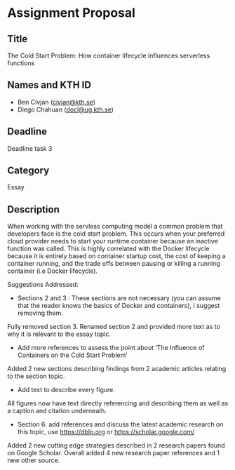 # Assignment Proposal

## Title

The Cold Start Problem: How container lifecycle influences serverless functions

## Names and KTH ID
  - Ben Civjan (civjan@kth.se)
  - Diego Chahuan (docl@ug.kth.se)

## Deadline

Deadline task 3

## Category

Essay

## Description

When working with the servless computing model a common problem that developers face is the cold start problem. This occurs when your preferred cloud provider needs to start your runtime container because an inactive function was called. This is highly correlated with the Docker lifecycle because it is entirely based on container startup cost, the cost of keeping a container running, and the trade offs between pausing or killing a running container (i.e Docker lifecycle).


Suggestions Addressed:

- Sections 2 and 3 : These sections are not necessary (you can assume that the reader knows the basics of Docker and containers), I suggest removing them.

Fully removed section 3. Renamed section 2 and provided more text as to why it is relevant to the essay topic. 

- Add more references to assess the point about ‘The Influence of Containers on the Cold Start Problem’

Added 2 new sections describing findings from 2 academic articles relating to the section topic.

- Add text to describe every figure.

All figures now have text directly referencing and describing them as well as a caption and citation underneath.

- Section 6: add references and discuss the latest academic research on this topic, use https://dblp.org or https://scholar.google.com/

Added 2 new cutting edge strategies described in 2 research papers found on Google Scholar. Overall added 4 new research paper references and 1 new other source.
